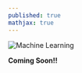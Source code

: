 ```yaml
---
published: true
mathjax: true
---
```


![Machine Learning]({{site.baseurl}}/images/LR.png)

**Coming Soon!!**
